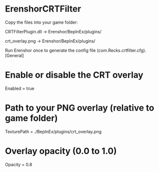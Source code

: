# ErenshorCRTFilter

Copy the files into your game folder:

CRTFilterPlugin.dll → Erenshor/BepInEx/plugins/

crt_overlay.png       → Erenshor/BepInEx/plugins/

Run Erenshor once to generate the config file (com.Recks.crtfilter.cfg).
[General]
# Enable or disable the CRT overlay
Enabled = true

# Path to your PNG overlay (relative to game folder)
TexturePath = ./BepInEx/plugins/crt_overlay.png

# Overlay opacity (0.0 to 1.0)
Opacity = 0.8
